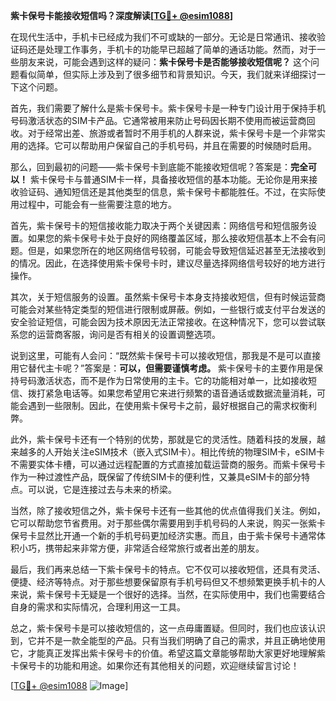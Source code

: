 **紫卡保号卡能接收短信吗？深度解读[[TG💪+ @esim1088](https://t.me/s/esim1088)]**

在现代生活中，手机卡已经成为我们不可或缺的一部分。无论是日常通讯、接收验证码还是处理工作事务，手机卡的功能早已超越了简单的通话功能。然而，对于一些朋友来说，可能会遇到这样的疑问：**紫卡保号卡是否能够接收短信呢？** 这个问题看似简单，但实际上涉及到了很多细节和背景知识。今天，我们就来详细探讨一下这个问题。

首先，我们需要了解什么是紫卡保号卡。紫卡保号卡是一种专门设计用于保持手机号码激活状态的SIM卡产品。它通常被用来防止号码因长期不使用而被运营商回收。对于经常出差、旅游或者暂时不用手机的人群来说，紫卡保号卡是一个非常实用的选择。它可以帮助用户保留自己的手机号码，并且在需要的时候随时启用。

那么，回到最初的问题——紫卡保号卡到底能不能接收短信呢？答案是：**完全可以！** 紫卡保号卡与普通SIM卡一样，具备接收短信的基本功能。无论你是用来接收验证码、通知短信还是其他类型的信息，紫卡保号卡都能胜任。不过，在实际使用过程中，可能会有一些需要注意的地方。

首先，紫卡保号卡的短信接收能力取决于两个关键因素：网络信号和短信服务设置。如果您的紫卡保号卡处于良好的网络覆盖区域，那么接收短信基本上不会有问题。但是，如果您所在的地区网络信号较弱，可能会导致短信延迟甚至无法接收到的情况。因此，在选择使用紫卡保号卡时，建议尽量选择网络信号较好的地方进行操作。

其次，关于短信服务的设置。虽然紫卡保号卡本身支持接收短信，但有时候运营商可能会对某些特定类型的短信进行限制或屏蔽。例如，一些银行或支付平台发送的安全验证短信，可能会因为技术原因无法正常接收。在这种情况下，您可以尝试联系您的运营商客服，询问是否有相关的设置调整选项。

说到这里，可能有人会问：“既然紫卡保号卡可以接收短信，那我是不是可以直接用它替代主卡呢？”答案是：**可以，但需要谨慎考虑。** 紫卡保号卡的主要作用是保持号码激活状态，而不是作为日常使用的主卡。它的功能相对单一，比如接收短信、拨打紧急电话等。如果您希望用它来进行频繁的语音通话或数据流量消耗，可能会遇到一些限制。因此，在使用紫卡保号卡之前，最好根据自己的需求权衡利弊。

此外，紫卡保号卡还有一个特别的优势，那就是它的灵活性。随着科技的发展，越来越多的人开始关注eSIM技术（嵌入式SIM卡）。相比传统的物理SIM卡，eSIM卡不需要实体卡槽，可以通过远程配置的方式直接加载运营商的服务。而紫卡保号卡作为一种过渡性产品，既保留了传统SIM卡的便利性，又兼具eSIM卡的部分特点。可以说，它是连接过去与未来的桥梁。

当然，除了接收短信之外，紫卡保号卡还有一些其他的优点值得我们关注。例如，它可以帮助您节省费用。对于那些偶尔需要用到手机号码的人来说，购买一张紫卡保号卡显然比开通一个新的手机号码更加经济实惠。而且，由于紫卡保号卡通常体积小巧，携带起来非常方便，非常适合经常旅行或者出差的朋友。

最后，我们再来总结一下紫卡保号卡的特点。它不仅可以接收短信，还具有灵活、便捷、经济等特点。对于那些想要保留原有手机号码但又不想频繁更换手机卡的人来说，紫卡保号卡无疑是一个很好的选择。当然，在实际使用中，我们也需要结合自身的需求和实际情况，合理利用这一工具。

总之，紫卡保号卡是可以接收短信的，这一点毋庸置疑。但同时，我们也应该认识到，它并不是一款全能型的产品。只有当我们明确了自己的需求，并且正确地使用它，才能真正发挥出紫卡保号卡的价值。希望这篇文章能够帮助大家更好地理解紫卡保号卡的功能和用途。如果你还有其他相关的问题，欢迎继续留言讨论！

[[TG💪+ @esim1088](https://t.me/s/esim1088) ![Image](https://i.postimg.cc/4NQfJmqS/Snipaste-2025-05-13-00-14-12.png)]